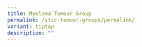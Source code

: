 ```yaml
---
title: Myeloma Tumour Group
permalink: /stcc-tumour-groups/permalink/
variant: tiptap
description: ""
---
```

